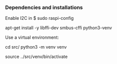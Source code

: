 ### Dependencies and installations

Enable I2C in $ sudo raspi-config

apt-get install -y libffi-dev smbus-cffi python3-venv

Use a virtual environment:

cd src/
python3 -m venv venv

source ../src/venv/bin/activate